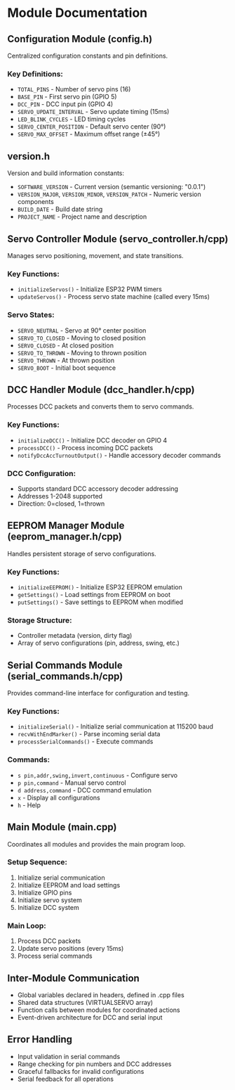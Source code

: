 # Module Documentation

## Configuration Module (config.h)
Centralized configuration constants and pin definitions.

### Key Definitions:
- `TOTAL_PINS` - Number of servo pins (16)
- `BASE_PIN` - First servo pin (GPIO 5)
- `DCC_PIN` - DCC input pin (GPIO 4)
- `SERVO_UPDATE_INTERVAL` - Servo update timing (15ms)
- `LED_BLINK_CYCLES` - LED timing cycles
- `SERVO_CENTER_POSITION` - Default servo center (90°)
- `SERVO_MAX_OFFSET` - Maximum offset range (±45°)

## version.h
Version and build information constants:
- `SOFTWARE_VERSION` - Current version (semantic versioning: "0.0.1")
- `VERSION_MAJOR`, `VERSION_MINOR`, `VERSION_PATCH` - Numeric version components
- `BUILD_DATE` - Build date string
- `PROJECT_NAME` - Project name and description

## Servo Controller Module (servo_controller.h/cpp)
Manages servo positioning, movement, and state transitions.

### Key Functions:
- `initializeServos()` - Initialize ESP32 PWM timers
- `updateServos()` - Process servo state machine (called every 15ms)

### Servo States:
- `SERVO_NEUTRAL` - Servo at 90° center position
- `SERVO_TO_CLOSED` - Moving to closed position
- `SERVO_CLOSED` - At closed position
- `SERVO_TO_THROWN` - Moving to thrown position
- `SERVO_THROWN` - At thrown position
- `SERVO_BOOT` - Initial boot sequence

## DCC Handler Module (dcc_handler.h/cpp)
Processes DCC packets and converts them to servo commands.

### Key Functions:
- `initializeDCC()` - Initialize DCC decoder on GPIO 4
- `processDCC()` - Process incoming DCC packets
- `notifyDccAccTurnoutOutput()` - Handle accessory decoder commands

### DCC Configuration:
- Supports standard DCC accessory decoder addressing
- Addresses 1-2048 supported
- Direction: 0=closed, 1=thrown

## EEPROM Manager Module (eeprom_manager.h/cpp)
Handles persistent storage of servo configurations.

### Key Functions:
- `initializeEEPROM()` - Initialize ESP32 EEPROM emulation
- `getSettings()` - Load settings from EEPROM on boot
- `putSettings()` - Save settings to EEPROM when modified

### Storage Structure:
- Controller metadata (version, dirty flag)
- Array of servo configurations (pin, address, swing, etc.)

## Serial Commands Module (serial_commands.h/cpp)
Provides command-line interface for configuration and testing.

### Key Functions:
- `initializeSerial()` - Initialize serial communication at 115200 baud
- `recvWithEndMarker()` - Parse incoming serial data
- `processSerialCommands()` - Execute commands

### Commands:
- `s pin,addr,swing,invert,continuous` - Configure servo
- `p pin,command` - Manual servo control
- `d address,command` - DCC command emulation
- `x` - Display all configurations
- `h` - Help

## Main Module (main.cpp)
Coordinates all modules and provides the main program loop.

### Setup Sequence:
1. Initialize serial communication
2. Initialize EEPROM and load settings
3. Initialize GPIO pins
4. Initialize servo system
5. Initialize DCC system

### Main Loop:
1. Process DCC packets
2. Update servo positions (every 15ms)
3. Process serial commands

## Inter-Module Communication
- Global variables declared in headers, defined in .cpp files
- Shared data structures (VIRTUALSERVO array)
- Function calls between modules for coordinated actions
- Event-driven architecture for DCC and serial input

## Error Handling
- Input validation in serial commands
- Range checking for pin numbers and DCC addresses
- Graceful fallbacks for invalid configurations
- Serial feedback for all operations

